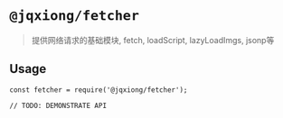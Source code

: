 # `@jqxiong/fetcher`

> 提供网络请求的基础模块, fetch, loadScript, lazyLoadImgs, jsonp等

## Usage

```
const fetcher = require('@jqxiong/fetcher');

// TODO: DEMONSTRATE API
```
